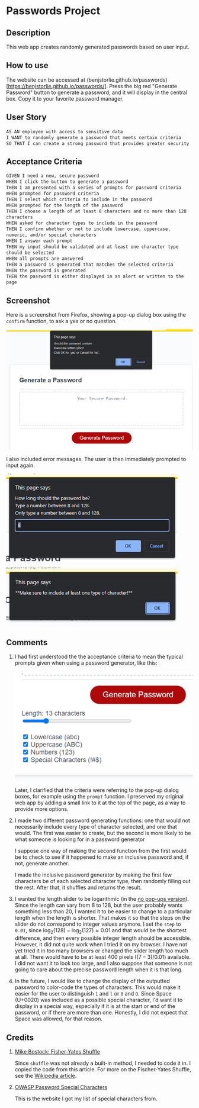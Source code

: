 # Passwords Project

## Description

This web app creates randomly generated passwords based on user input.

## How to use

The website can be accessed at (benjstorlie.github.io/passwords)[https://benjstorlie.github.io/passwords/].  Press the big red "Generate Password" button to generate a password, and it will display in the central box.  Copy it to your favorite password manager.

## User Story

```
AS AN employee with access to sensitive data
I WANT to randomly generate a password that meets certain criteria
SO THAT I can create a strong password that provides greater security
```

## Acceptance Criteria

```
GIVEN I need a new, secure password
WHEN I click the button to generate a password
THEN I am presented with a series of prompts for password criteria
WHEN prompted for password criteria
THEN I select which criteria to include in the password
WHEN prompted for the length of the password
THEN I choose a length of at least 8 characters and no more than 128 characters
WHEN asked for character types to include in the password
THEN I confirm whether or not to include lowercase, uppercase, numeric, and/or special characters
WHEN I answer each prompt
THEN my input should be validated and at least one character type should be selected
WHEN all prompts are answered
THEN a password is generated that matches the selected criteria
WHEN the password is generated
THEN the password is either displayed in an alert or written to the page
```

## Screenshot

Here is a screenshot from Firefox, showing a pop-up dialog box using the `confirm` function, to ask a yes or no question.

![Pop-up dialog box reads "This page says Should the password contain lowercase letters (abc)? Click OK for 'yes' or Cancel for 'no'."](./Assets/Password-Generator-With-Pop-Ups.png)

I also included error messages.  The user is then immediately prompted to input again.

![The dialog box reads "This page says How long should the password be? Type a number between 8 and 128" with the added error message "Only type a number between 8 and 128."](./Assets/Length-Error.png)

![The alert dialog box reads "This page says **Make sure to include at least one type of character!**"](./Assets/Character-Error.png)

## Comments

1. I had first understood the the acceptance criteria to mean the typical prompts given when using a password generator, like this:

    ![Password Generator showing a slider for length, and a series of checkboxes for type of characters](./Assets/Typical-Password-Generator.png)

    Later, I clarified that the criteria were referring to the pop-up dialog boxes, for example using the `prompt` function.  I preserved my original web app by adding a small link to it at the top of the page, as a way to provide more options.

2. I made two different password generating functions: one that would not necessarily include every type of character selected, and one that would. The first was easier to create, but the second is more likely to be what someone is looking for in a password generator

    I suppose one way of making the second function from the first would be to check to see if it happened to make an inclusive password and, if not, generate another.

    I made the inclusive password generator by making the first few characters be of each selected character type, then randomly filling out the rest. After that, it shuffles and returns the result.
    
3. I wanted the length slider to be logarithmic (in the [no pop-ups version](https://benjstorlie.github.io/passwords/index-noPrompts.html)).  Since the length can vary from 8 to 128, but the user probably wants something less than 20, I wanted it to be easier to change to a particular length when the length is shorter.  That makes it so that the steps on the slider do not correspond to integer values anymore.  I set the `step` to `0.01`, since $\log_2 (128) - \log_2 (127) \approx 0.01$ and that would be the shortest difference, and then every possible integer length should be accessible.  However, it did not quite work when I tried it on my browser.  I have not yet tried it in too many browsers or changed the slider length too much at all.  There would have to be at least 400 pixels ($(7-3)/0.01$) available.  I did not want it to look too large, and I also suppose that someone is not going to care about the precise password length when it is that long.

4. In the future, I would like to change the display of the outputted password to color-code the types of characters.  This would make it easier for the user to distinguish `1` and `l` or `0` and `O`.  Since Space (U+0020) was included as a possible special character, I'd want it to display in a special way, especially if it is at the start or end of the password, or if there are more than one.  Honestly, I did not expect that Space was allowed, for that reason.

## Credits

1. [Mike Bostock: Fisher-Yates Shuffle](https://bost.ocks.org/mike/shuffle/)

    Since `shuffle` was not already a built-in method, I needed to code it in.  I copied the code from this article.  For more on the Fischer-Yates Shuffle, see the [Wikipedia article](https://en.wikipedia.org/wiki/Fisher%E2%80%93Yates_shuffle).

2. [OWASP Password Special Characters](https://owasp.org/www-community/password-special-characters)

    This is the website I got my list of special characters from.
